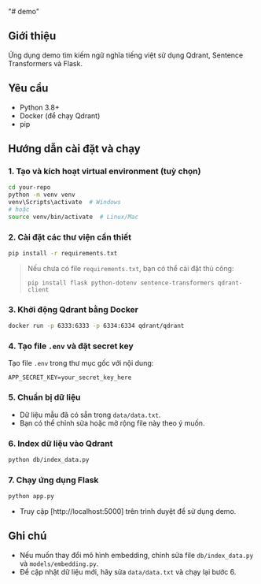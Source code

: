 "# demo" 

## Giới thiệu
Ứng dụng demo tìm kiếm ngữ nghĩa tiếng việt sử dụng Qdrant, Sentence Transformers và Flask.

## Yêu cầu
- Python 3.8+
- Docker (để chạy Qdrant)
- pip

## Hướng dẫn cài đặt và chạy


### 1. Tạo và kích hoạt virtual environment (tuỳ chọn)
```bash
cd your-repo
python -m venv venv
venv\Scripts\activate  # Windows
# hoặc
source venv/bin/activate  # Linux/Mac
```

### 2. Cài đặt các thư viện cần thiết
```bash
pip install -r requirements.txt
```
> Nếu chưa có file `requirements.txt`, bạn có thể cài đặt thủ công:
> ```
> pip install flask python-dotenv sentence-transformers qdrant-client
> ```

### 3. Khởi động Qdrant bằng Docker
```bash
docker run -p 6333:6333 -p 6334:6334 qdrant/qdrant
```

### 4. Tạo file `.env` và đặt secret key
Tạo file `.env` trong thư mục gốc với nội dung:
```
APP_SECRET_KEY=your_secret_key_here
```

### 5. Chuẩn bị dữ liệu
- Dữ liệu mẫu đã có sẵn trong `data/data.txt`.
- Bạn có thể chỉnh sửa hoặc mở rộng file này theo ý muốn.

### 6. Index dữ liệu vào Qdrant
```bash
python db/index_data.py
```

### 7. Chạy ứng dụng Flask
```bash
python app.py
```
- Truy cập [http://localhost:5000] trên trình duyệt để sử dụng demo.

## Ghi chú
- Nếu muốn thay đổi mô hình embedding, chỉnh sửa file `db/index_data.py` và `models/embedding.py`.
- Để cập nhật dữ liệu mới, hãy sửa `data/data.txt` và chạy lại bước 6.